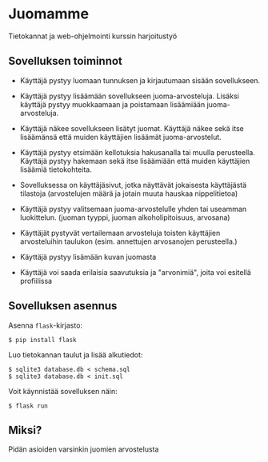 # Juomamme
Tietokannat ja web-ohjelmointi kurssin harjoitustyö

## Sovelluksen toiminnot

* Käyttäjä pystyy luomaan tunnuksen ja kirjautumaan sisään sovellukseen.

* Käyttäjä pystyy lisäämään sovellukseen juoma-arvosteluja. Lisäksi käyttäjä pystyy muokkaamaan ja poistamaan lisäämiään juoma-arvosteluja.

* Käyttäjä näkee sovellukseen lisätyt juomat. Käyttäjä näkee sekä itse lisäämänsä että muiden käyttäjien lisäämät juoma-arvostelut.

* Käyttäjä pystyy etsimään kellotuksia hakusanalla tai muulla perusteella. Käyttäjä pystyy hakemaan sekä itse lisäämiään että muiden käyttäjien lisäämiä tietokohteita.

* Sovelluksessa on käyttäjäsivut, jotka näyttävät jokaisesta käyttäjästä tilastoja (arvostelujen määrä ja jotain muuta hauskaa nippelitietoa)

* Käyttäjä pystyy valitsemaan juoma-arvostelulle yhden tai useamman luokittelun. (juoman tyyppi, juoman alkoholipitoisuus, arvosana)

* Käyttäjät pystyvät vertailemaan arvosteluja toisten käyttäjien arvosteluihin taulukon (esim. annettujen arvosanojen perusteella.)

* Käyttäjä pystyy lisämään kuvan juomasta

* Käyttäjä voi saada erilaisia saavutuksia ja "arvonimiä", joita voi esitellä profiilissa

## Sovelluksen asennus

Asenna `flask`-kirjasto:

```
$ pip install flask
```

Luo tietokannan taulut ja lisää alkutiedot:

```
$ sqlite3 database.db < schema.sql
$ sqlite3 database.db < init.sql
```

Voit käynnistää sovelluksen näin:

```
$ flask run
```

## Miksi?
Pidän asioiden varsinkin juomien arvostelusta
  
